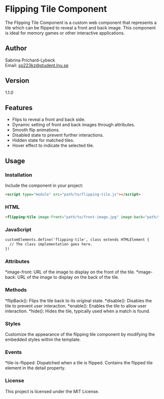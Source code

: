 # Flipping Tile Component

The Flipping Tile Component is a custom web component that represents a tile which can be flipped to reveal a front and back image. This component is ideal for memory games or other interactive applications.

## Author

Sabrina Prichard-Lybeck  
Email: <sp223kz@student.lnu.se>

## Version

1.1.0

## Features

- Flips to reveal a front and back side.
- Dynamic setting of front and back images through attributes.
- Smooth flip animations.
- Disabled state to prevent further interactions.
- Hidden state for matched tiles.
- Hover effect to indicate the selected tile.

## Usage

### Installation

Include the component in your project:

```html
<script type="module" src="path/to/flipping-tile.js"></script>
```

### HTML

```html
<flipping-tile image-front="path/to/front-image.jpg" image-back="path/to/back-image.jpg"></flipping-tile>
```

### JavaScript

```html
customElements.define('flipping-tile', class extends HTMLElement {
  // The class implementation goes here.
})
```

### Attributes

*image-front: URL of the image to display on the front of the tile.
*image-back: URL of the image to display on the back of the tile.

### Methods

*flipBack(): Flips the tile back to its original state.
*disable(): Disables the tile to prevent user interaction.
*enable(): Enables the tile to allow user interaction.
*hide(): Hides the tile, typically used when a match is found.

### Styles

Customize the appearance of the flipping tile component by modifying the embedded styles within the template.

### Events

*tile-is-flipped: Dispatched when a tile is flipped. Contains the flipped tile element in the detail property.

### License

This project is licensed under the MIT License.
